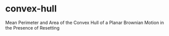 # convex-hull
Mean Perimeter and Area of the Convex Hull of a Planar Brownian Motion in the Presence of Resetting
